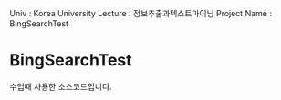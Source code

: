 Univ : Korea University
Lecture : 정보추출과텍스트마이닝
Project Name : BingSearchTest

BingSearchTest
=============================

수업때 사용한 소스코드입니다.
